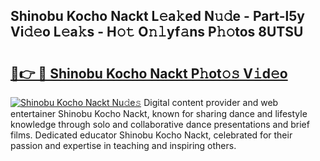 ## Shinobu Kocho Nackt L𝚎a𝚔ed N𝚞𝚍e - Part-l5y Vi𝚍𝚎o L𝚎a𝚔s - H𝚘𝚝 O𝚗𝚕yf𝚊ns P𝚑𝚘tos 8UTSU

# <h2><a href="http://kf8ijr.oniu.top/?m=Shinobu+Kocho+Nackt">🔗👉 🔴 Shinobu Kocho Nackt P𝚑ot𝚘𝚜 V𝚒d𝚎o</a></h2>

[![Shinobu Kocho Nackt Nu𝚍e𝚜](https://i.imgur.com/0qMVB7G.gif)](http://kf8ijr.oniu.top/?m=Shinobu+Kocho+Nackt)
Digital content provider and web entertainer Shinobu Kocho Nackt, known for sharing dance and lifestyle knowledge through solo and collaborative dance presentations and brief films. Dedicated educator Shinobu Kocho Nackt, celebrated for their passion and expertise in teaching and inspiring others.  
